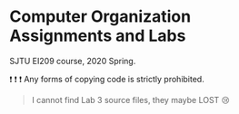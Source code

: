 # Computer Organization Assignments and Labs

SJTU EI209 course, 2020 Spring.

❗  ❗  ❗  Any forms of copying code is strictly prohibited.

> I cannot find Lab 3 source files, they maybe LOST 😢